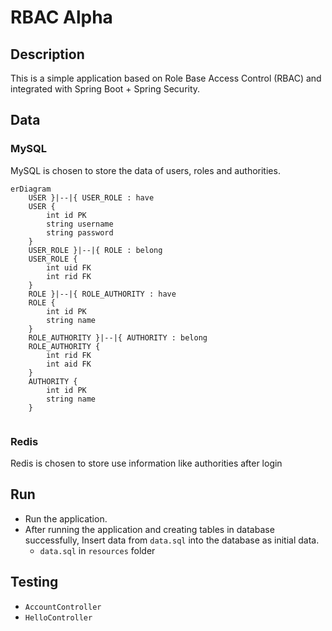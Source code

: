 # RBAC Alpha

## Description

This is a simple application based on Role Base Access Control (RBAC) and integrated with Spring Boot + Spring Security.

## Data 

### MySQL

MySQL is chosen to store the data of users, roles and authorities.

```mermaid
erDiagram
	USER }|--|{ USER_ROLE : have
	USER {
		int id PK
		string username
        string password
	}
	USER_ROLE }|--|{ ROLE : belong
	USER_ROLE {
		int uid FK
		int rid FK
	}
	ROLE }|--|{ ROLE_AUTHORITY : have
	ROLE {
		int id PK
		string name
	}
    ROLE_AUTHORITY }|--|{ AUTHORITY : belong
	ROLE_AUTHORITY {
		int rid FK
		int aid FK
	}
	AUTHORITY {
		int id PK
		string name
	}
	
```

### Redis

Redis is chosen to store use information like authorities after login

## Run

- Run the application.
- After running the application and creating tables in database successfully, Insert data from `data.sql` into the database as initial data.
  - `data.sql` in `resources` folder



## Testing

- `AccountController` 
- `HelloController`

